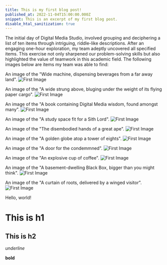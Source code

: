 ```yaml
---
title: This is my first blog post!
published_at: 2022-11-04T15:00:00.000Z
snippet: This is an excerpt of my first blog post.
disable_htal_sanitization: true
---
```


The initial day of Digital Media Studio, involved grouping and deciphering a list of ten items through intriguing, riddle-like descriptions. After an engaging one-hour exploration, my team adeptly uncovered all specified items. This exercise not only sharpened our problem-solving skills but also highlighted the value of teamwork in this academic field. The following images below are items my team was able to find:

An image of the "Wide machine, dispensing beverages from a far away land".
![First Image](/w01s1/IMG_7617.jpg)

An image of the "A wide strung above, bluging under the weight of its flying paper cargo".
![First Image](/w01s1/IMG_7620.jpg)

An image of the "A book containing Digital Media wisdom, found amongst many".
![First Image](/w01s1/IMG_7621.jpg)

An image of the "A study space fit for a Sith Lord".
![First Image](/w01s1/IMG_7622.jpg)

An image of the "The disembodied hands of a great ape".
![First Image](/w01s1/IMG_7623.jpg)

An image of the "A golden globe atop a tower of eights".
![First Image](/w01s1/IMG_7625.jpg)

An image of the "A door for the condemmned".
![First Image](/w01s1/IMG_7626.jpg)

An image of the "An explosive cup of coffee".
![First Image](/w01s1/IMG_7629.jpg)

An image of the "A basement-dwelling Black Box, bigger than you might think".
![First Image](/w01s1/IMG_7630.jpg)

An image of the "A curtain of roots, delivered by a winged visitor".
![First Image](/w01s1/IMG_7631.jpg)

Hello, world!

# This is h1

## This is h2

_underline_

**bold**
